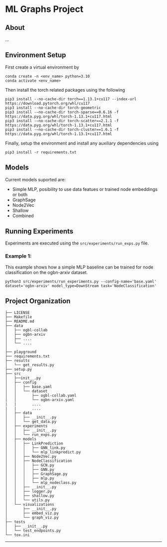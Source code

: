 ML Graphs Project
==============================

About
------------
...

Environment Setup
------------
First create a virtual environment by
```
conda create -n <env_name> python=3.10
conda activate <env_name>
```
Then install the torch related packages using the following
```
pip3 install --no-cache-dir torch==1.13.1+cu117 --index-url https://download.pytorch.org/whl/cu117
pip3 install --no-cache-dir torch-geometric
pip3 install -—no-cache-dir torch-sparse==0.6.16 -f https://data.pyg.org/whl/torch-1.13.1+cu117.html
pip3 install -—no-cache-dir torch-scatter==2.1.1 -f https://data.pyg.org/whl/torch-1.13.1+cu117.html
pip3 install -—no-cache-dir torch-cluster==1.6.1 -f https://data.pyg.org/whl/torch-1.13.1+cu117.html
```

Finally, setup the environment and install any auxiliary dependencies using
```
pip3 install -r requirements.txt
```

Models
------------
Current models suported are:
* Simple MLP, posibility to use data featues or trained node embeddings or both
* GraphSage
* Node2Vec
* Shallow
* Combined

Running Experiments
------------
Experiments are executed using the `src/experiments/run_exps.py` file.
### Example 1:
This example shows how a simple MLP baseline can be trained for node classification on the ogbn-arxiv dataset.
```
python3 src/experiments/run_experiments.py --config-name='base.yaml' dataset='ogbn-arxiv' model_type=DownStream task='NodeClassification'
```


Project Organization
------------

    ├── LICENSE
    ├── Makefile
    ├── README.md
    ├── data
    │   ├── ogbl-collab
    │   ├── ogbn-arxiv
    │   ├── ....
    │   └── ....
    │
    ├── playground
    ├── requirements.txt
    ├── results
    │   └── get_results.py
    ├── setup.py
    ├── src
    │   ├──init__.py
    │   ├── config
    │   │   ├── base.yaml
    │   │   └── dataset
    │   │       ├── ogbl-collab.yaml
    │   │       └── ogbn-arxiv.yaml
    |   |       ....
    |   |       ....
    │   ├── data
    │   │   ├── __init__.py
    │   │   └── get_data.py
    │   ├── experiments
    │   │   ├── __init__.py
    │   │   └── run_exps.py
    │   ├── models
    │   │   ├── LinkPrediction
    │   │   │   ├── GNN_link.py
    │   │   │   └── mlp_linkpredict.py
    │   │   ├── Node2Vec.py
    │   │   ├── NodeClassification
    │   │   │   ├── GCN.py
    │   │   │   ├── GNN.py
    │   │   │   ├── GraphSage.py
    │   │   │   ├── mlp.py
    │   │   │   └── mlp_nodeclass.py
    │   │   ├── __init__.py
    │   │   ├── logger.py
    │   │   ├── shallow.py
    │   │   └── utils.py
    │   └── visualizations
    │       ├── __init__.py
    │       ├── embed_viz.py
    │       └── graph_viz.py
    ├── tests
    │   ├── __init__.py
    │   └── test_endpoints.py
    └── tox.ini
--------

